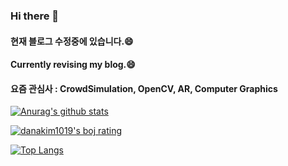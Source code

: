 ### Hi there 👋
#### 현재 블로그 수정중에 있습니다.😄
#### Currently revising my blog.😄
#### 요즘 관심사 : CrowdSimulation, OpenCV, AR, Computer Graphics

[![Anurag's github stats](https://github-readme-stats.vercel.app/api?username=danakim1019)](https://github.com/anuraghazra/github-readme-stats)


[![danakim1019's boj rating](http://mazassumnida.wtf/api/v2/generate_badge?boj=danakim1019)](https://solved.ac/profile/danakim1019)


[![Top Langs](https://github-readme-stats.vercel.app/api/top-langs/?username=danakim1019&layout=compact)](https://github.com/anuraghazra/github-readme-stats)


<!--
**danakim1019/danakim1019** is a ✨ _special_ ✨ repository because its `README.md` (this file) appears on your GitHub profile.

Here are some ideas to get you started:

- 🔭 I’m currently working on ...
- 🌱 I’m currently learning ...
- 👯 I’m looking to collaborate on ...
- 🤔 I’m looking for help with ...
- 💬 Ask me about ...
- 📫 How to reach me: ...
- 😄 Pronouns: ...
- ⚡ Fun fact: ...
-->

